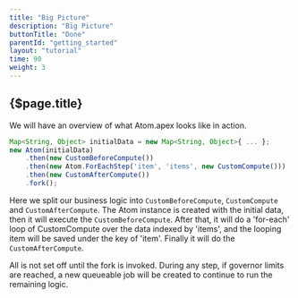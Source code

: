 ```yaml
---
title: "Big Picture"
description: "Big Picture"
buttonTitle: "Done"
parentId: "getting_started"
layout: "tutorial"
time: 90
weight: 3
---
```


## {$page.title}

We will have an overview of what Atom.apex looks like in action.

```javascript
Map<String, Object> initialData = new Map<String, Object>{ ... };
new Atom(initialData)
    .then(new CustomBeforeCompute())
    .then(new Atom.ForEachStep('item', 'items', new CustomCompute()))
    .then(new CustomAfterCompute())
    .fork();
```

Here we split our business logic into `CustomBeforeCompute`, `CustomCompute` and `CustomAfterCompute`. The Atom instance is created with the initial data, then it will execute the `CustomBeforeCompute`. After that, it will do a 'for-each' loop of CustomCompute over the data indexed by 'items', and the looping item will be saved under the key of 'item'. Finally it will do the `CustomAfterCompute`.

All is not set off until the fork is invoked. During any step, if governor limits are reached, a new queueable job will be created to continue to run the remaining logic.
